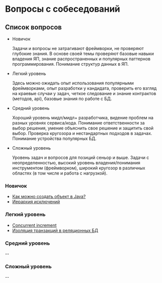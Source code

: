 # Вопросы с собеседований

## Список вопросов

* Новичок

    Задачи и вопросы не затрагивают фреймворки, не проверяют глубокие знания. В основе своей темы проверяют базовые навыки владения ЯП, знание распространенных и популярных паттернов программирования. Понимание структур данных в ЯП.

* Легкий уровень

    Здесь можно ожидать опыт использования популярными фреймворками, опыт разработки у кандидата, проверить его взгляд на краевые случаи у задач, четкое следование и знание контрактов (методов, api), базовые знания по работе с БД.

* Средний уровень

    Хороший уровень мидл/мидл+ разработчика, видение проблем на разных уровнях сервиса/кода. Понимание ответственности за выбор решения, умение объяснить свое решение и защитить свой выбор. Проверка кругозора и нестандартных подходов в задачах. Понимание устройства популярных БД.

* Сложный уровень

    Уровень задач и вопросов для позиций сеньор и выше. Задачи с неопределенностью, высокий уровень владения/понимания инструментом (фреймворком), широкий кругозор в различных областях (в том числе и работа с нагрузкой).

### Новичок

* [Как можно создать объект в Java?](./beginner/how_to_create_object.md)
* [Иерархия исключений](./beginner/exception_hierarchy.md)

### Легкий уровень

* [Concurrent increment](./easy/concurrent_increment.md)
* [Изоляция транзакций в реляционных БД](./easy/transaction_isolations.md)

### Средний уровень

--

### Сложный уровень

--

